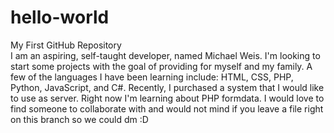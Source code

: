 # hello-world
My First GitHub Repository<br>
I am an aspiring, self-taught developer, named Michael Weis. I'm looking to start some projects with the goal of providing for myself and my family. A few of the languages I have been learning include: HTML, CSS, PHP, Python, JavaScript, and C#. Recently, I purchased a system that I would like to use as server. Right now I'm learning about PHP formdata. I would love to find someone to collaborate with and would not mind if you leave a file right on this branch so we could dm :D
